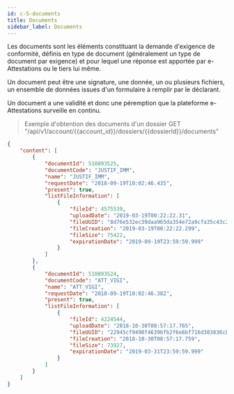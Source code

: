 ```yaml
---
id: c-5-documents
title: Documents
sidebar_label: Documents
---
```


Les documents sont les éléments constituant la demande d'exigence de conformité, définis en type de document (généralement un type de document par exigence) et pour lequel une réponse est apportée par e-Attestations ou le tiers lui même.

Un document peut être une signature, une donnée, un ou plusieurs fichiers, un ensemble de données issues d'un formulaire à remplir par le déclarant.

Un document a une validité et donc une péremption que la plateforme e-Attestations surveille en continu.

> Exemple d'obtention des documents d'un dossier GET "/api/v1/account/{{account_id}}/dossiers/{{dossierId}}/documents"

```json
{
    "content": [
        {
            "documentId": 510893525,
            "documentCode": "JUSTIF_IMM",
            "name": "JUSTIF_IMM",
            "requestDate": "2018-09-19T10:02:46.435",
            "present": true,
            "listFileInformation": [
                {
                    "fileId": 4575539,
                    "uploadDate": "2019-03-19T00:22:22.31",
                    "fileUUID": "8d76e532ec39daa965da354e72a9cfa35c43c2ab",
                    "fileCreation": "2019-03-19T00:22:22.299",
                    "fileSize": 75422,
                    "expirationDate": "2019-09-19T23:59:59.999"
                }
            ]
        },
        {
            "documentId": 510893524,
            "documentCode": "ATT_VIGI",
            "name": "ATT_VIGI",
            "requestDate": "2018-09-19T10:02:46.382",
            "present": true,
            "listFileInformation": [
                {
                    "fileId": 4224544,
                    "uploadDate": "2018-10-30T08:57:17.765",
                    "fileUUID": "22945cf9490f46396fb2f6e6bf716d383836cb9f",
                    "fileCreation": "2018-10-30T08:57:17.759",
                    "fileSize": 73927,
                    "expirationDate": "2019-03-31T23:59:59.999"
                }
            ]
        }
    ]
}
```
